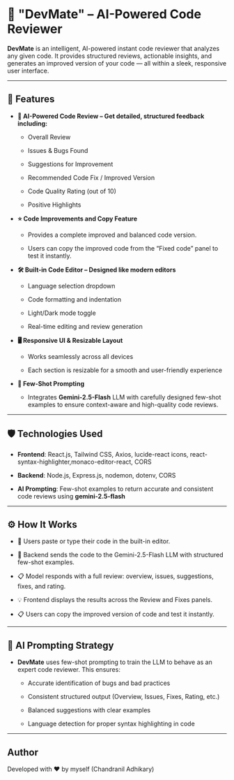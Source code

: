 # 🧠 "DevMate" – AI-Powered Code Reviewer

**DevMate** is an intelligent, AI-powered instant code reviewer that analyzes any given code.
It provides structured reviews, actionable insights, and generates an improved version of your code — all within a sleek, responsive user interface.

---

## 🚀 Features

- **🤖 AI-Powered Code Review – Get detailed, structured feedback including:**

   - Overall Review

   - Issues & Bugs Found

   - Suggestions for Improvement

   - Recommended Code Fix / Improved Version

   - Code Quality Rating (out of 10)

   - Positive Highlights

- **⭐ Code Improvements and Copy Feature**

   - Provides a complete improved and balanced code version.

   - Users can copy the improved code from the “Fixed code” panel to test it instantly.

- **🛠️ Built-in Code Editor – Designed like modern editors**

   - Language selection dropdown

   - Code formatting and indentation

   - Light/Dark mode toggle

   - Real-time editing and review generation

- **🖥️ Responsive UI & Resizable Layout**

   - Works seamlessly across all devices

   - Each section is resizable for a smooth and user-friendly experience
 
- **🧠 Few-Shot Prompting**

   - Integrates **Gemini-2.5-Flash** LLM with carefully designed few-shot examples to ensure context-aware and high-quality code reviews.

---

## 🛡️ Technologies Used

- **Frontend**: React.js, Tailwind CSS, Axios, lucide-react icons, react-syntax-highlighter,monaco-editor-react, CORS

- **Backend**: Node.js, Express.js, nodemon, dotenv, CORS

- **AI Prompting**: Few-shot examples to return accurate and consistent code reviews using **gemini-2.5-flash**

---

## ⚙️ How It Works

- 🧩 Users paste or type their code in the built-in editor.

- 🧠 Backend sends the code to the Gemini-2.5-Flash LLM with structured few-shot examples.

- 📋 Model responds with a full review: overview, issues, suggestions, fixes, and rating.

- 💡 Frontend displays the results across the Review and Fixes panels.

- 📋 Users can copy the improved version of code and test it instantly.

---

## 🤖 AI Prompting Strategy

- **DevMate** uses few-shot prompting to train the LLM to behave as an expert code reviewer.
  This ensures:

  - Accurate identification of bugs and bad practices

  - Consistent structured output (Overview, Issues, Fixes, Rating, etc.)

  - Balanced suggestions with clear examples

  - Language detection for proper syntax highlighting in code

---

## Author

  Developed with ❤️ by myself (Chandranil Adhikary)
